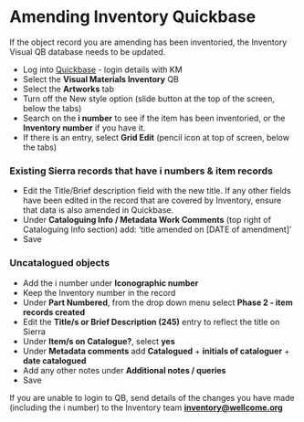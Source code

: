 # Amending Inventory Quickbase

If the object record you are amending has been inventoried, the Inventory Visual QB database needs to be updated.&#x20;

* Log into [Quickbase](https://wellcome.quickbase.com/db/main?a=SignIn&\_c=vtbdtj) - login details with KM
* Select the **Visual Materials Inventory** QB
* Select the **Artworks** tab&#x20;
* Turn off the New style option (slide button at the top of the screen, below the tabs)
* Search on the **i number** to see if the item has been inventoried, or the **Inventory number** if you have it.&#x20;
* If there is an entry, select **Grid Edit** (pencil icon at top of screen, below the tabs)&#x20;

### Existing Sierra records that have i numbers & item records

* Edit the Title/Brief description field with the new title. If any other fields have been edited in the record that are covered by Inventory, ensure that data is also amended in Quickbase.&#x20;
* Under **Cataloguing Info / Metadata Work Comments** (top right of Cataloguing Info section) add: ‘title amended on \[DATE of amendment]’&#x20;
* Save&#x20;

### Uncatalogued objects

* Add the i number under **Iconographic number**
* Keep the Inventory number in the record
* Under **Part Numbered**, from the drop down menu select **Phase 2 - item records created**
* &#x20;Edit the **Title/s or Brief Description (245)** entry to reflect the title on Sierra
* Under **Item/s on Catalogue?**, select **yes**
* Under **Metadata comments** add **Catalogued** + **initials of cataloguer** + **date catalogued**
* Add any other notes under **Additional notes / queries**
* Save&#x20;

If you are unable to login to QB, send details of the changes you have made (including the i number) to the Inventory team **inventory@wellcome.org**&#x20;
